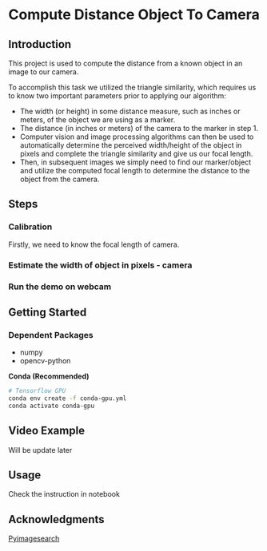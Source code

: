 # Compute Distance Object To Camera

## Introduction

This project is used to compute the distance from a known object in an image to our camera.

To accomplish this task we utilized the triangle similarity, which requires us to know two important parameters prior to applying our algorithm:

- The width (or height) in some distance measure, such as inches or meters, of the object we are using as a marker.
- The distance (in inches or meters) of the camera to the marker in step 1.
- Computer vision and image processing algorithms can then be used to automatically determine the perceived width/height of the object in pixels and complete the triangle similarity and give us our focal length.
- Then, in subsequent images we simply need to find our marker/object and utilize the computed focal length to determine the distance to the object from the camera.

## Steps

### Calibration 
Firstly, we need to know the focal length of camera. 

### Estimate the width of object in pixels - camera 

### Run the demo on webcam

## Getting Started

### Dependent Packages

* numpy
* opencv-python 

**Conda (Recommended)**

```bash
# Tensorflow GPU
conda env create -f conda-gpu.yml
conda activate conda-gpu
```


## Video Example

Will be update later


## Usage
Check the instruction in notebook

## Acknowledgments
[Pyimagesearch](https://www.pyimagesearch.com/2015/01/19/find-distance-camera-objectmarker-using-python-opencv/)
